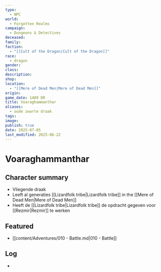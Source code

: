 ```yaml
---
type:
  - NPC
world:
  - Forgotten Realms
campaign:
  - Dungeons & Detectives
deceased: 
family: 
faction:
  - "[[Cult of the Dragon|Cult of the Dragon]]"
race:
  - dragon
gender: 
class: 
description: 
shop: 
location:
  - "[[Mere of Dead Men|Mere of Dead Men]]"
origin: 
game_date: 1489 DR
title: Voaraghammanthar
aliases:
  - oude zwarte draak
tags: 
image: 
publish: true
date: 2025-07-05
last_modified: 2025-06-22
---
```

# Voaraghammanthar

## Character summary
* Vliegende draak
* Leeft al generaties [[Lizardfolk tribe|Lizardfolk tribe]] in the [[Mere of Dead Men|Mere of Dead Men]]
* Heeft de [[Lizardfolk tribe|Lizardfolk tribe]] de opdracht gegeven voor [[Rezmir|Rezmir]] te werken

## Featured
- [[content/Adventures/010 - Battle.md|010 - Battle]]


## Log
* 